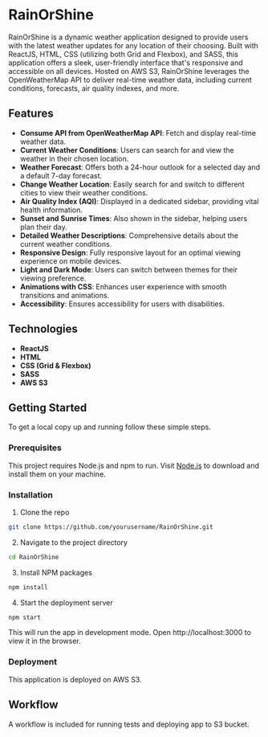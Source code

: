 # RainOrShine

RainOrShine is a dynamic weather application designed to provide users with the latest weather updates for any location of their choosing. Built with ReactJS, HTML, CSS (utilizing both Grid and Flexbox), and SASS, this application offers a sleek, user-friendly interface that's responsive and accessible on all devices. Hosted on AWS S3, RainOrShine leverages the OpenWeatherMap API to deliver real-time weather data, including current conditions, forecasts, air quality indexes, and more.

## Features

- **Consume API from OpenWeatherMap API**: Fetch and display real-time weather data.
- **Current Weather Conditions**: Users can search for and view the weather in their chosen location.
- **Weather Forecast**: Offers both a 24-hour outlook for a selected day and a default 7-day forecast.
- **Change Weather Location**: Easily search for and switch to different cities to view their weather conditions.
- **Air Quality Index (AQI)**: Displayed in a dedicated sidebar, providing vital health information.
- **Sunset and Sunrise Times**: Also shown in the sidebar, helping users plan their day.
- **Detailed Weather Descriptions**: Comprehensive details about the current weather conditions.
- **Responsive Design**: Fully responsive layout for an optimal viewing experience on mobile devices.
- **Light and Dark Mode**: Users can switch between themes for their viewing preference.
- **Animations with CSS**: Enhances user experience with smooth transitions and animations.
- **Accessibility**: Ensures accessibility for users with disabilities.

## Technologies

- **ReactJS**
- **HTML**
- **CSS (Grid & Flexbox)**
- **SASS**
- **AWS S3**

## Getting Started

To get a local copy up and running follow these simple steps.

### Prerequisites

This project requires Node.js and npm to run. Visit [Node.js](https://nodejs.org) to download and install them on your machine.

### Installation

1. Clone the repo
  ```bash
  git clone https://github.com/yourusername/RainOrShine.git
  ```

2. Navigate to the project directory
  ```bash
  cd RainOrShine
  ```

3. Install NPM packages
  ```bash
  npm install
  ```

4. Start the deployment server
```bash
npm start
```

This will run the app in development mode. Open http://localhost:3000 to view it in the browser.

### Deployment

This application is deployed on AWS S3.

## Workflow

A workflow is included for running tests and deploying app to S3 bucket.
